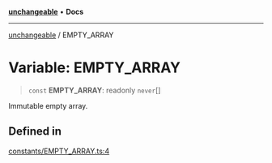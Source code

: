 [**unchangeable**](../README.md) • **Docs**

***

[unchangeable](../README.md) / EMPTY\_ARRAY

# Variable: EMPTY\_ARRAY

> `const` **EMPTY\_ARRAY**: readonly `never`[]

Immutable empty array.

## Defined in

[constants/EMPTY\_ARRAY.ts:4](https://github.com/nevoland/unchangeable/blob/ad66755f095504a94d40a3a96d1734780b3bf9ee/lib/constants/EMPTY_ARRAY.ts#L4)

